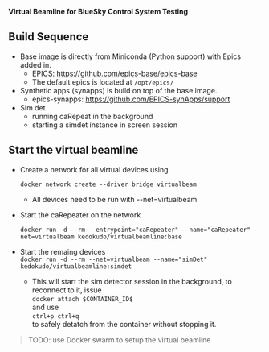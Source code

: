 __Virtual Beamline for BlueSky Control System Testing__

## Build Sequence
* Base image is directly from Miniconda (Python support) with Epics added in.
    * EPICS: https://github.com/epics-base/epics-base
    * The default epics is located at `/opt/epics/`
* Synthetic apps (synapps) is build on top of the base image.
    * epics-synapps: https://github.com/EPICS-synApps/support
* Sim det
    * running caRepeat in the background
    * starting a simdet instance in screen session


## Start the virtual beamline
* Create a network for all virtual devices using

    `docker network create --driver bridge virtualbeam`
    
    * All devices need to be run with --net=virtualbeam
* Start the caRepeater on the network

    `docker run -d --rm --entrypoint="caRepeater" --name="caRepeater" --net=virtualbeam kedokudo/virtualbeamline:base`

* Start the remaing devices  
    `docker run -d --rm --net=virtualbeam --name="simDet" kedokudo/virtualbeamline:simdet`

    * This will start the sim detector session in the background, to reconnect to it, issue  
    `docker attach $CONTAINER_ID$`  
    and use  
    `ctrl+p ctrl+q`  
    to safely detatch from the container without stopping it.

> TODO: use Docker swarm to setup the virtual beamline
